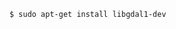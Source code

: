 <!-- usedin: [ _includes/_inlines/Tutorials/Rails/1985-09-26-postgis-installation, _includes/_inlines/Tutorials/Rails/1985-09-26-postgis-installation] - layout:code post: 1985-09-26-postgis-installation_prerequisites -->

```
$ sudo apt-get install libgdal1-dev
```
